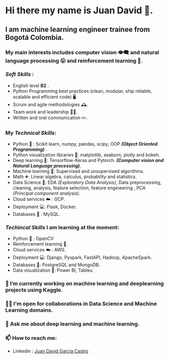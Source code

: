 # Hi there my name is Juan David 👋.

## I am machine learning engineer trainee from Bogotá Colombia. 

### My main interests includes computer vision 👁️‍🗨️ and natural language processing 😛 and reinforcement learning 🤖. 

### _Soft Skills_ :

* English level **B2** .
* Python Programming best practices (clean, modular, ship reliable, scalable and efficient code) 🖥️.
* Scrum and agile methodologies 🕰️.
* Team work and leadership 👨‍🔬.
* Written and oral communication ✏️.

### My _Technical Skills_: 

* Python 🐍 : Scikit learn, numpy, pandas, scipy,  OOP _**(Object Oriented Programming)**_ .
* Python visualization libraries 🐍: matplotlib, seaborn, plotly and bokeh. 
* Deep learning  🧠: Tensorflow-Keras and Pytorch. _**(Computer vision and Natural Language processing)**_.
* Machine learning 🤖: Supervised and unsupervised algorithms. 
* Math ➕: Linear algebra, calculus, probability and statistics.
* Data Science 🧪: EDA _(Exploratory Data Analysis)_, Data preprocessing, cleaning, analysis, feature selection, feature engineering , PCA _(Principal component analysis)_.
* Cloud services ☁️ : GCP.
* Deployment 💻: Flask, Docker.
* Databases 📔 : MySQL. 

### _Techincal Skills_ I am  **learning** at the moment: 

* Python 🐍 : OpenCV
* Reinforcement learning 🤖. 
* Cloud services ☁️ : AWS.
* Deployment 💻: Django, Pyspark, FastAPI, Hadoop, ApacheSpark.
* Databases 📔: PostgreSQL and MongoDB.
* Data visualization 👀: Power BI, Tableu. 


### 🔭 I’m currently working on machine learning and deeplearning projects using Kaggle. 

###  🤝🏻 I'm open for collaborations in **Data Science** and **Machine Learning** domains.

###  💬 Ask me about deep learning and machine learning. 

### 📫 How to reach me: 
* Linkedin : [Juan David García Castro]( https://www.linkedin.com/in/juangarciacastro/)

